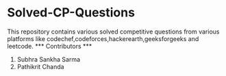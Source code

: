 # Solved-CP-Questions
This repository contains various solved competitive questions from various platforms like codechef,codeforces,hackerearth,geeksforgeeks and leetcode.
*** Contributors ***
1. Subhra Sankha Sarma
2. Pathikrit Chanda
